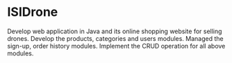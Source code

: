 # ISIDrone
Develop web application in Java and its online shopping website for selling drones. Develop the products, categories and users modules. Managed the sign-up, order history modules. Implement the CRUD operation for all above modules.
